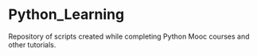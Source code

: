 # Python_Learning
Repository of scripts created while completing Python Mooc courses and other tutorials.

